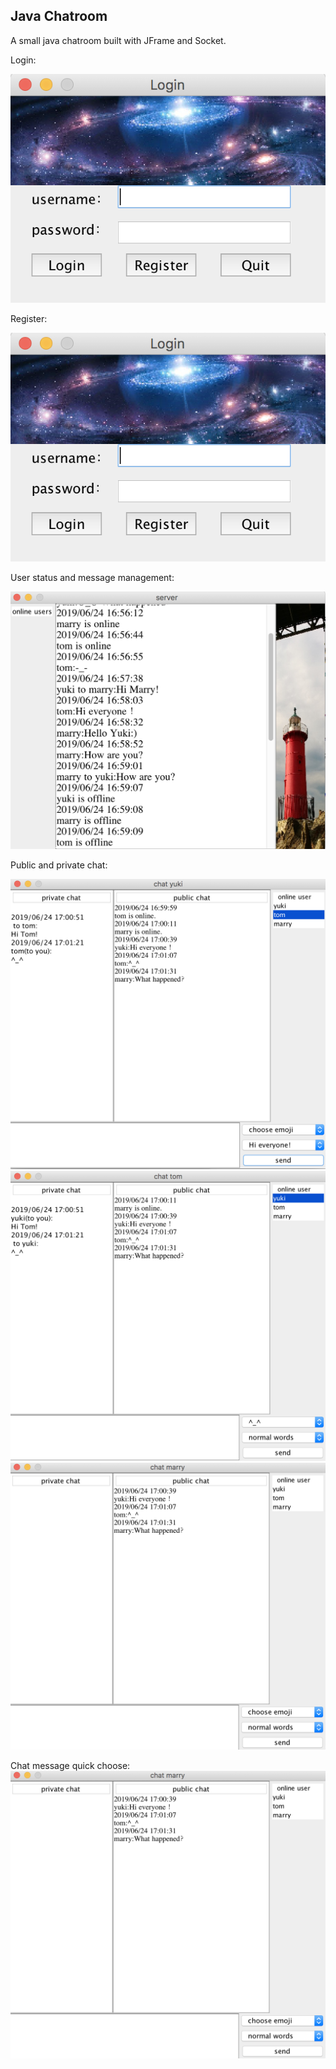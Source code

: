 ## Java Chatroom

A small java chatroom built with JFrame and Socket.

Login:

![image](intro/login.png)

Register:

![image](intro/login.png)


User status and message management:

![image](intro/server.png)

Public and private chat:

![image](intro/yuki.png)
![image](intro/tom.png)
![image](intro/marry.png)

Chat message quick choose:
![image](intro/marry.png)



